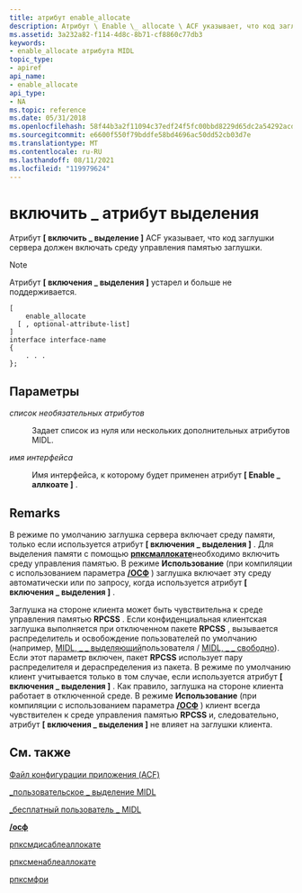 ```yaml
---
title: атрибут enable_allocate
description: Атрибут \ Enable \_ allocate \ ACF указывает, что код заглушки сервера должен включать среду управления памятью заглушки.
ms.assetid: 3a232a82-f114-4d8c-8b71-cf8860c77db3
keywords:
- enable_allocate атрибута MIDL
topic_type:
- apiref
api_name:
- enable_allocate
api_type:
- NA
ms.topic: reference
ms.date: 05/31/2018
ms.openlocfilehash: 58f44b3a2f11094c37edf24f5fc00bbd8229d65dc2a54292acd2ca3221472e85
ms.sourcegitcommit: e6600f550f79bddfe58bd4696ac50dd52cb03d7e
ms.translationtype: MT
ms.contentlocale: ru-RU
ms.lasthandoff: 08/11/2021
ms.locfileid: "119979624"
---
```

# <a name="enable_allocate-attribute"></a>включить \_ атрибут выделения

Атрибут **\[ включить \_ выделение \]** ACF указывает, что код заглушки сервера должен включать среду управления памятью заглушки.

> [!Note]  
> Атрибут **\[ включения \_ выделения \]** устарел и больше не поддерживается.

 

``` syntax
[
    enable_allocate
  [ , optional-attribute-list]
]
interface interface-name
{
    . . .
};
```

## <a name="parameters"></a>Параметры

<dl> <dt>

*список необязательных атрибутов* 
</dt> <dd>

Задает список из нуля или нескольких дополнительных атрибутов MIDL.

</dd> <dt>

*имя интерфейса* 
</dt> <dd>

Имя интерфейса, к которому будет применен атрибут **\[ Enable \_ аллкоате \]** .

</dd> </dl>

## <a name="remarks"></a>Remarks

В режиме по умолчанию заглушка сервера включает среду памяти, только если используется атрибут **\[ включения \_ выделения \]** . Для выделения памяти с помощью [**рпксмаллокате**](/windows/desktop/api/rpcndr/nf-rpcndr-rpcsmallocate)необходимо включить среду управления памятью. В режиме **Использование** (при компиляции с использованием параметра [**/ОСФ**](-osf.md) ) заглушка включает эту среду автоматически или по запросу, когда используется атрибут **\[ включения \_ выделения \]** .

Заглушка на стороне клиента может быть чувствительна к среде управления памятью **RPCSS** . Если конфиденциальная клиентская заглушка выполняется при отключенном пакете **RPCSS** , вызывается распределитель и освобождение пользователей по умолчанию (например, [MIDL, \_ \_ выделяющий](/windows/desktop/Rpc/the-midl-user-allocate-function)пользователя /  [MIDL, \_ \_ свободно](/windows/desktop/Rpc/the-midl-user-free-function)). Если этот параметр включен, пакет **RPCSS** использует пару распределителя и дераспределения из пакета. В режиме по умолчанию клиент учитывается только в том случае, если используется атрибут **\[ включения \_ выделения \]** . Как правило, заглушка на стороне клиента работает в отключенной среде. В режиме **Использование** (при компиляции с использованием параметра [**/ОСФ**](-osf.md) ) клиент всегда чувствителен к среде управления памятью **RPCSS** и, следовательно, атрибут **\[ включения \_ выделения \]** не влияет на заглушки клиента.

## <a name="see-also"></a>См. также

<dl> <dt>

[Файл конфигурации приложения (ACF)](application-configuration-file-acf-.md)
</dt> <dt>

[\_пользовательское \_ выделение MIDL](/windows/desktop/Rpc/the-midl-user-allocate-function)
</dt> <dt>

[\_бесплатный пользователь \_ MIDL](/windows/desktop/Rpc/the-midl-user-free-function)
</dt> <dt>

[**/осф**](-osf.md)
</dt> <dt>

[рпксмдисаблеаллокате](/windows/desktop/api/rpcndr/nf-rpcndr-rpcsmdisableallocate)
</dt> <dt>

[рпксменаблеаллокате](/windows/desktop/api/rpcndr/nf-rpcndr-rpcsmenableallocate)
</dt> <dt>

[рпксмфри](/windows/desktop/api/rpcndr/nf-rpcndr-rpcsmfree)
</dt> </dl>

 

 